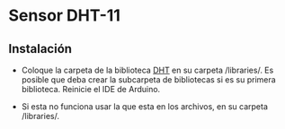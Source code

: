 # Sensor DHT-11
 
 

Instalación
------------

- Coloque la carpeta de la biblioteca [DHT][download] en su carpeta <arduinosketchfolder>/libraries/. Es posible que deba crear la subcarpeta de bibliotecas si es su primera biblioteca. Reinicie el IDE de Arduino.
 
- Si esta no funciona usar la que esta en los archivos, en su carpeta <arduinosketchfolder>/libraries/.
 
[download]: https://github.com/markruys/arduino-DHT/archive/master.zip "Download DHT library" 
